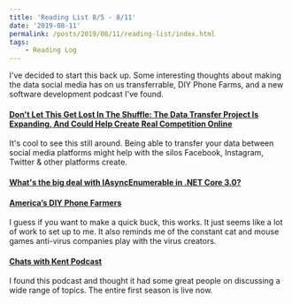 ```yaml
---
title: 'Reading List 8/5 - 8/11'
date: '2019-08-11'
permalink: /posts/2019/08/11/reading-list/index.html
tags:
	- Reading Log
---
```


I've decided to start this back up. Some interesting thoughts about making the data social media has on us transferrable, DIY Phone Farms, and a new software development podcast I've found.
<!-- excerpt -->

#### [Don't Let This Get Lost In The Shuffle: The Data Transfer Project Is Expanding, And Could Help Create Real Competition Online](https://www.techdirt.com/articles/20190731/17390142693/dont-let-this-get-lost-shuffle-data-transfer-project-is-expanding-could-help-create-real-competition-online.shtml)

It's cool to see this still around. Being able to transfer your data between social media platforms might help with the silos Facebook, Instagram, Twitter & other platforms create.

#### [What's the big deal with IAsyncEnumerable in .NET Core 3.0?](https://dev.to/dotnet/what-s-the-big-deal-with-iasyncenumerable-t-in-net-core-3-1eii)

#### [America’s DIY Phone Farmers](https://www.vice.com/en_us/article/d3naek/how-to-make-a-phone-farm)

I guess if you want to make a quick buck, this works. It just seems like a lot of work to set up to me. It also reminds me of the constant cat and mouse games anti-virus companies play with the virus creators.

#### [Chats with Kent Podcast](https://kentcdodds.com/chats-with-kent-podcast/)

I found this podcast and thought it had some great people on discussing a wide range of topics. The entire first season is live now.
